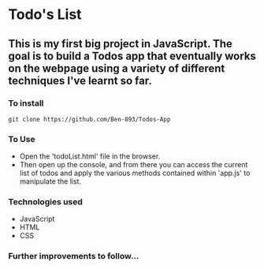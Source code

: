 # Todo's List

## This is my first big project in JavaScript. The goal is to build a Todos app that eventually works on the webpage using a variety of different techniques I've learnt so far.

### To install
```
git clone https://github.com/Ben-893/Todos-App
```
### To Use

- Open the 'todoList.html' file in the browser. 
- Then open up the console, and from there you can access the current list of todos and apply the various methods contained within 'app.js' to manipulate the list.

### Technologies used
- JavaScript 
- HTML
- CSS

### Further improvements to follow...

